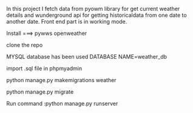 In this project I fetch data from pyowm library for get current weather details
and wunderground api for getting historicaldata from one date to another date.
Front end part is in working mode.


Install ===>
pywws
openweather



clone the repo


MYSQL database has been used
DATABASE NAME=weather_db

import .sql file in phpmyadmin

python manage.py makemigrations weather

python manage.py migrate



Run command :python manage.py runserver
